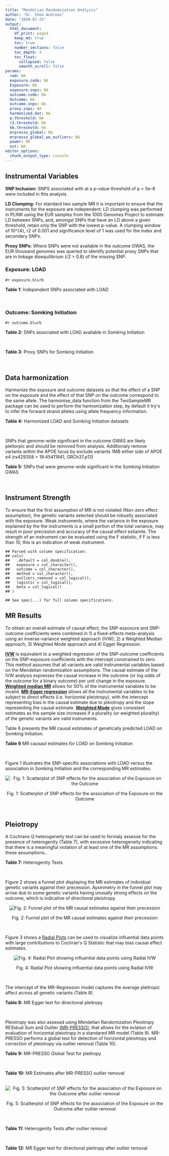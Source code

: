 ```yaml
---
title: "Mendelian Randomization Analysis"
author: "Dr. Shea Andrews"
date: "2020-07-25"
output:
  html_document:
    df_print: paged
    keep_md: true
    toc: true
    number_sections: false
    toc_depth: 4
    toc_float:
      collapsed: false
      smooth_scroll: false
params:
  rwd: NA
  exposure.code: NA
  Exposure: NA
  exposure.snps: NA
  outcome.code: NA
  Outcome: NA
  outcome.snps: NA
  proxy.snps: NA
  harmonized.dat: NA
  p.threshold: NA
  r2.threshold: NA
  kb.threshold: NA
  mrpresso_global: NA
  mrpresso_global_wo_outliers: NA
  power: NA
  out: NA
editor_options:
  chunk_output_type: console
---
```







## Instrumental Variables
**SNP Inclusion:** SNPS associated with at a p-value threshold of p < 5e-8 were included in this analysis.
<br>

**LD Clumping:** For standard two sample MR it is important to ensure that the instruments for the exposure are independent. LD clumping was performed in PLINK using the EUR samples from the 1000 Genomes Project to estimate LD between SNPs, and, amongst SNPs that have an LD above a given threshold, retain only the SNP with the lowest p-value. A clumping window of 10^{4}, r2 of 0.001 and significance level of 1 was used for the index and secondary SNPs.
<br>

**Proxy SNPs:** Where SNPs were not available in the outcome GWAS, the EUR thousand genomes was queried to identify potential proxy SNPs that are in linkage disequilibrium (r2 > 0.8) of the missing SNP.
<br>

### Exposure: LOAD
`#r exposure.blurb`
<br>

**Table 1:** Independent SNPs associated with LOAD
<div data-pagedtable="false">
  <script data-pagedtable-source type="application/json">
{"columns":[{"label":["SNP"],"name":[1],"type":["chr"],"align":["left"]},{"label":["CHROM"],"name":[2],"type":["dbl"],"align":["right"]},{"label":["POS"],"name":[3],"type":["dbl"],"align":["right"]},{"label":["REF"],"name":[4],"type":["chr"],"align":["left"]},{"label":["ALT"],"name":[5],"type":["chr"],"align":["left"]},{"label":["AF"],"name":[6],"type":["dbl"],"align":["right"]},{"label":["BETA"],"name":[7],"type":["dbl"],"align":["right"]},{"label":["SE"],"name":[8],"type":["dbl"],"align":["right"]},{"label":["Z"],"name":[9],"type":["dbl"],"align":["right"]},{"label":["P"],"name":[10],"type":["dbl"],"align":["right"]},{"label":["N"],"name":[11],"type":["dbl"],"align":["right"]},{"label":["TRAIT"],"name":[12],"type":["chr"],"align":["left"]}],"data":[{"1":"rs679515","2":"1","3":"207750568","4":"T","5":"C","6":"0.8126","7":"-0.1508","8":"0.0183","9":"-8.240440","10":"1.555000e-16","11":"63926","12":"LOAD"},{"1":"rs6733839","2":"2","3":"127892810","4":"C","5":"T","6":"0.4067","7":"0.1693","8":"0.0154","9":"10.993506","10":"4.022000e-28","11":"63926","12":"LOAD"},{"1":"rs34665982","2":"6","3":"32560306","4":"T","5":"C","6":"0.5213","7":"-0.0967","8":"0.0166","9":"-5.825300","10":"5.798000e-09","11":"63926","12":"LOAD"},{"1":"rs114812713","2":"6","3":"41034000","4":"G","5":"C","6":"0.0301","7":"0.2980","8":"0.0431","9":"6.914153","10":"4.467000e-12","11":"63926","12":"LOAD"},{"1":"rs1385742","2":"6","3":"47595155","4":"A","5":"T","6":"0.6344","7":"-0.0876","8":"0.0157","9":"-5.579620","10":"2.232000e-08","11":"63926","12":"LOAD"},{"1":"rs11767557","2":"7","3":"143109139","4":"T","5":"C","6":"0.1968","7":"-0.1028","8":"0.0182","9":"-5.648350","10":"1.561000e-08","11":"63926","12":"LOAD"},{"1":"rs73223431","2":"8","3":"27219987","4":"C","5":"T","6":"0.3669","7":"0.0936","8":"0.0153","9":"6.117647","10":"8.342000e-10","11":"63926","12":"LOAD"},{"1":"rs867230","2":"8","3":"27468503","4":"C","5":"A","6":"0.6029","7":"0.1333","8":"0.0158","9":"8.436709","10":"3.492000e-17","11":"63926","12":"LOAD"},{"1":"rs12416487","2":"10","3":"11721057","4":"A","5":"T","6":"0.6519","7":"0.0850","8":"0.0154","9":"5.519480","10":"3.417000e-08","11":"63926","12":"LOAD"},{"1":"rs3740688","2":"11","3":"47380340","4":"G","5":"T","6":"0.5524","7":"0.0935","8":"0.0144","9":"6.493056","10":"9.702000e-11","11":"63926","12":"LOAD"},{"1":"rs1582763","2":"11","3":"60021948","4":"G","5":"A","6":"0.3729","7":"-0.1232","8":"0.0149","9":"-8.268456","10":"1.186000e-16","11":"63926","12":"LOAD"},{"1":"rs3851179","2":"11","3":"85868640","4":"T","5":"C","6":"0.6410","7":"0.1198","8":"0.0148","9":"8.094590","10":"5.809000e-16","11":"63926","12":"LOAD"},{"1":"rs11218343","2":"11","3":"121435587","4":"T","5":"C","6":"0.0401","7":"-0.2053","8":"0.0369","9":"-5.563690","10":"2.633000e-08","11":"63926","12":"LOAD"},{"1":"rs12590654","2":"14","3":"92938855","4":"G","5":"A","6":"0.3353","7":"-0.0906","8":"0.0157","9":"-5.770701","10":"8.729000e-09","11":"63926","12":"LOAD"},{"1":"rs12151021","2":"19","3":"1050874","4":"A","5":"G","6":"0.6753","7":"-0.1071","8":"0.0169","9":"-6.337280","10":"2.562000e-10","11":"63926","12":"LOAD"},{"1":"rs111358663","2":"19","3":"45196958","4":"T","5":"A","6":"0.0111","7":"-0.5369","8":"0.0795","9":"-6.753459","10":"1.436000e-11","11":"63926","12":"LOAD"},{"1":"rs4803765","2":"19","3":"45358448","4":"C","5":"T","6":"0.0243","7":"0.7165","8":"0.0610","9":"11.745902","10":"7.131000e-32","11":"63926","12":"LOAD"},{"1":"rs12972156","2":"19","3":"45387459","4":"C","5":"G","6":"0.2027","7":"0.9653","8":"0.0189","9":"51.074100","10":"2.225074e-308","11":"63926","12":"LOAD"},{"1":"rs117310449","2":"19","3":"45393516","4":"C","5":"T","6":"0.0130","7":"0.9879","8":"0.0691","9":"14.296671","10":"2.275000e-46","11":"63926","12":"LOAD"},{"1":"rs73033507","2":"19","3":"45431403","4":"C","5":"T","6":"0.0239","7":"-0.3620","8":"0.0657","9":"-5.509893","10":"3.646000e-08","11":"63926","12":"LOAD"},{"1":"rs114533385","2":"19","3":"45436753","4":"C","5":"T","6":"0.0210","7":"0.8281","8":"0.0661","9":"12.527988","10":"5.434000e-36","11":"63926","12":"LOAD"},{"1":"rs139995984","2":"19","3":"45574482","4":"G","5":"C","6":"0.0155","7":"-0.5343","8":"0.0879","9":"-6.078498","10":"1.192000e-09","11":"63926","12":"LOAD"}],"options":{"columns":{"min":{},"max":[10]},"rows":{"min":[10],"max":[10]},"pages":{}}}
  </script>
</div>
<br>

### Outcome: Somking Initiation
`#r outcome.blurb`
<br>

**Table 2:** SNPs associated with LOAD avaliable in Somking Initiation
<div data-pagedtable="false">
  <script data-pagedtable-source type="application/json">
{"columns":[{"label":["SNP"],"name":[1],"type":["chr"],"align":["left"]},{"label":["CHROM"],"name":[2],"type":["dbl"],"align":["right"]},{"label":["POS"],"name":[3],"type":["dbl"],"align":["right"]},{"label":["REF"],"name":[4],"type":["chr"],"align":["left"]},{"label":["ALT"],"name":[5],"type":["chr"],"align":["left"]},{"label":["AF"],"name":[6],"type":["dbl"],"align":["right"]},{"label":["BETA"],"name":[7],"type":["dbl"],"align":["right"]},{"label":["SE"],"name":[8],"type":["dbl"],"align":["right"]},{"label":["Z"],"name":[9],"type":["dbl"],"align":["right"]},{"label":["P"],"name":[10],"type":["dbl"],"align":["right"]},{"label":["N"],"name":[11],"type":["dbl"],"align":["right"]},{"label":["TRAIT"],"name":[12],"type":["chr"],"align":["left"]}],"data":[{"1":"rs679515","2":"1","3":"207750568","4":"T","5":"C","6":"0.77687400","7":"-0.0001433480","8":"0.0009015603","9":"-0.159","10":"8.733e-01","11":"1232091","12":"Smoking_Initiation"},{"1":"rs6733839","2":"2","3":"127892810","4":"C","5":"T","6":"0.39480400","7":"0.0008178402","8":"0.0009007050","9":"0.908","10":"3.641e-01","11":"1232091","12":"Smoking_Initiation"},{"1":"rs114812713","2":"6","3":"41034000","4":"G","5":"C","6":"0.01853210","7":"-0.0016497808","8":"0.0009000441","9":"-1.833","10":"6.677e-02","11":"1232091","12":"Smoking_Initiation"},{"1":"rs1385742","2":"6","3":"47595155","4":"A","5":"T","6":"0.65556000","7":"0.0020325800","8":"0.0008997698","9":"2.259","10":"2.390e-02","11":"1232091","12":"Smoking_Initiation"},{"1":"rs11767557","2":"7","3":"143109139","4":"T","5":"C","6":"0.20315900","7":"0.0006612250","8":"0.0009008510","9":"0.734","10":"4.629e-01","11":"1232091","12":"Smoking_Initiation"},{"1":"rs73223431","2":"8","3":"27219987","4":"C","5":"T","6":"0.29417100","7":"0.0005513891","8":"0.0009009627","9":"0.612","10":"5.404e-01","11":"1232091","12":"Smoking_Initiation"},{"1":"rs867230","2":"8","3":"27468503","4":"C","5":"A","6":"0.60841800","7":"-0.0045416225","8":"0.0008980863","9":"-5.057","10":"4.256e-07","11":"1232091","12":"Smoking_Initiation"},{"1":"rs12416487","2":"10","3":"11721057","4":"A","5":"T","6":"0.66439400","7":"0.0000784527","8":"0.0009017555","9":"0.087","10":"9.308e-01","11":"1232091","12":"Smoking_Initiation"},{"1":"rs3740688","2":"11","3":"47380340","4":"G","5":"T","6":"0.52621000","7":"0.0018139054","8":"0.0009015434","9":"2.012","10":"4.419e-02","11":"1227673","12":"Smoking_Initiation"},{"1":"rs1582763","2":"11","3":"60021948","4":"G","5":"A","6":"0.32763000","7":"-0.0006639254","8":"0.0009008485","9":"-0.737","10":"4.612e-01","11":"1232091","12":"Smoking_Initiation"},{"1":"rs3851179","2":"11","3":"85868640","4":"T","5":"C","6":"0.66715100","7":"-0.0012218000","8":"0.0009003679","9":"-1.357","10":"1.748e-01","11":"1232091","12":"Smoking_Initiation"},{"1":"rs11218343","2":"11","3":"121435587","4":"T","5":"C","6":"0.03449530","7":"0.0004325260","8":"0.0009010966","9":"0.480","10":"6.311e-01","11":"1232091","12":"Smoking_Initiation"},{"1":"rs12590654","2":"14","3":"92938855","4":"G","5":"A","6":"0.34703500","7":"-0.0011659994","8":"0.0009010815","9":"-1.294","10":"1.957e-01","11":"1230262","12":"Smoking_Initiation"},{"1":"rs12151021","2":"19","3":"1050874","4":"A","5":"G","6":"0.67926600","7":"-0.0018052600","8":"0.0008999314","9":"-2.006","10":"4.485e-02","11":"1232091","12":"Smoking_Initiation"},{"1":"rs111358663","2":"19","3":"45196958","4":"T","5":"A","6":"0.01463510","7":"-0.0007179349","8":"0.0009007966","9":"-0.797","10":"4.255e-01","11":"1232091","12":"Smoking_Initiation"},{"1":"rs4803765","2":"19","3":"45358448","4":"C","5":"T","6":"0.01856760","7":"-0.0012331651","8":"0.0012912723","9":"-0.955","10":"3.394e-01","11":"599289","12":"Smoking_Initiation"},{"1":"rs12972156","2":"19","3":"45387459","4":"C","5":"G","6":"0.15468800","7":"-0.0029213700","8":"0.0008991588","9":"-3.249","10":"1.157e-03","11":"1232091","12":"Smoking_Initiation"},{"1":"rs117310449","2":"19","3":"45393516","4":"C","5":"T","6":"0.01178820","7":"-0.0003109332","8":"0.0009012557","9":"-0.345","10":"7.297e-01","11":"1232091","12":"Smoking_Initiation"},{"1":"rs73033507","2":"19","3":"45431403","4":"C","5":"T","6":"0.03120440","7":"-0.0016668588","8":"0.0009000317","9":"-1.852","10":"6.402e-02","11":"1232091","12":"Smoking_Initiation"},{"1":"rs114533385","2":"19","3":"45436753","4":"C","5":"T","6":"0.00751466","7":"-0.0003307506","8":"0.0009012278","9":"-0.367","10":"7.134e-01","11":"1232091","12":"Smoking_Initiation"},{"1":"rs139995984","2":"19","3":"45574482","4":"G","5":"C","6":"0.01251360","7":"-0.0019903449","8":"0.0012557381","9":"-1.585","10":"1.130e-01","11":"632802","12":"Smoking_Initiation"},{"1":"rs34665982","2":"NA","3":"NA","4":"NA","5":"NA","6":"NA","7":"NA","8":"NA","9":"NA","10":"NA","11":"NA","12":"NA"}],"options":{"columns":{"min":{},"max":[10]},"rows":{"min":[10],"max":[10]},"pages":{}}}
  </script>
</div>
<br>

**Table 3:** Proxy SNPs for Somking Initiation
<div data-pagedtable="false">
  <script data-pagedtable-source type="application/json">
{"columns":[{"label":["proxy.outcome"],"name":[1],"type":["lgl"],"align":["right"]},{"label":["target_snp"],"name":[2],"type":["chr"],"align":["left"]},{"label":["proxy_snp"],"name":[3],"type":["lgl"],"align":["right"]},{"label":["ld.r2"],"name":[4],"type":["lgl"],"align":["right"]},{"label":["Dprime"],"name":[5],"type":["lgl"],"align":["right"]},{"label":["ref.proxy"],"name":[6],"type":["lgl"],"align":["right"]},{"label":["alt.proxy"],"name":[7],"type":["lgl"],"align":["right"]},{"label":["CHROM"],"name":[8],"type":["lgl"],"align":["right"]},{"label":["POS"],"name":[9],"type":["lgl"],"align":["right"]},{"label":["ALT.proxy"],"name":[10],"type":["lgl"],"align":["right"]},{"label":["REF.proxy"],"name":[11],"type":["lgl"],"align":["right"]},{"label":["AF"],"name":[12],"type":["lgl"],"align":["right"]},{"label":["BETA"],"name":[13],"type":["lgl"],"align":["right"]},{"label":["SE"],"name":[14],"type":["lgl"],"align":["right"]},{"label":["P"],"name":[15],"type":["lgl"],"align":["right"]},{"label":["N"],"name":[16],"type":["lgl"],"align":["right"]},{"label":["ref"],"name":[17],"type":["lgl"],"align":["right"]},{"label":["alt"],"name":[18],"type":["lgl"],"align":["right"]},{"label":["ALT"],"name":[19],"type":["lgl"],"align":["right"]},{"label":["REF"],"name":[20],"type":["lgl"],"align":["right"]},{"label":["PHASE"],"name":[21],"type":["lgl"],"align":["right"]}],"data":[{"1":"NA","2":"rs34665982","3":"NA","4":"NA","5":"NA","6":"NA","7":"NA","8":"NA","9":"NA","10":"NA","11":"NA","12":"NA","13":"NA","14":"NA","15":"NA","16":"NA","17":"NA","18":"NA","19":"NA","20":"NA","21":"NA"}],"options":{"columns":{"min":{},"max":[10]},"rows":{"min":[10],"max":[10]},"pages":{}}}
  </script>
</div>
<br>

## Data harmonization
Harmonize the exposure and outcome datasets so that the effect of a SNP on the exposure and the effect of that SNP on the outcome correspond to the same allele. The harmonise_data function from the TwoSampleMR package can be used to perform the harmonization step, by default it try's to infer the forward strand alleles using allele frequency information.
<br>

**Table 4:** Harmonized LOAD and Somking Initiation datasets
<div data-pagedtable="false">
  <script data-pagedtable-source type="application/json">
{"columns":[{"label":["SNP"],"name":[1],"type":["chr"],"align":["left"]},{"label":["effect_allele.exposure"],"name":[2],"type":["chr"],"align":["left"]},{"label":["other_allele.exposure"],"name":[3],"type":["chr"],"align":["left"]},{"label":["effect_allele.outcome"],"name":[4],"type":["chr"],"align":["left"]},{"label":["other_allele.outcome"],"name":[5],"type":["chr"],"align":["left"]},{"label":["beta.exposure"],"name":[6],"type":["dbl"],"align":["right"]},{"label":["beta.outcome"],"name":[7],"type":["dbl"],"align":["right"]},{"label":["eaf.exposure"],"name":[8],"type":["dbl"],"align":["right"]},{"label":["eaf.outcome"],"name":[9],"type":["dbl"],"align":["right"]},{"label":["remove"],"name":[10],"type":["lgl"],"align":["right"]},{"label":["palindromic"],"name":[11],"type":["lgl"],"align":["right"]},{"label":["ambiguous"],"name":[12],"type":["lgl"],"align":["right"]},{"label":["id.outcome"],"name":[13],"type":["chr"],"align":["left"]},{"label":["chr.outcome"],"name":[14],"type":["dbl"],"align":["right"]},{"label":["pos.outcome"],"name":[15],"type":["dbl"],"align":["right"]},{"label":["se.outcome"],"name":[16],"type":["dbl"],"align":["right"]},{"label":["z.outcome"],"name":[17],"type":["dbl"],"align":["right"]},{"label":["pval.outcome"],"name":[18],"type":["dbl"],"align":["right"]},{"label":["samplesize.outcome"],"name":[19],"type":["dbl"],"align":["right"]},{"label":["outcome"],"name":[20],"type":["chr"],"align":["left"]},{"label":["mr_keep.outcome"],"name":[21],"type":["lgl"],"align":["right"]},{"label":["pval_origin.outcome"],"name":[22],"type":["chr"],"align":["left"]},{"label":["chr.exposure"],"name":[23],"type":["dbl"],"align":["right"]},{"label":["pos.exposure"],"name":[24],"type":["dbl"],"align":["right"]},{"label":["se.exposure"],"name":[25],"type":["dbl"],"align":["right"]},{"label":["z.exposure"],"name":[26],"type":["dbl"],"align":["right"]},{"label":["pval.exposure"],"name":[27],"type":["dbl"],"align":["right"]},{"label":["samplesize.exposure"],"name":[28],"type":["dbl"],"align":["right"]},{"label":["exposure"],"name":[29],"type":["chr"],"align":["left"]},{"label":["mr_keep.exposure"],"name":[30],"type":["lgl"],"align":["right"]},{"label":["pval_origin.exposure"],"name":[31],"type":["chr"],"align":["left"]},{"label":["id.exposure"],"name":[32],"type":["chr"],"align":["left"]},{"label":["action"],"name":[33],"type":["dbl"],"align":["right"]},{"label":["mr_keep"],"name":[34],"type":["lgl"],"align":["right"]},{"label":["pt"],"name":[35],"type":["dbl"],"align":["right"]},{"label":["pleitropy_keep"],"name":[36],"type":["lgl"],"align":["right"]},{"label":["mrpresso_RSSobs"],"name":[37],"type":["dbl"],"align":["right"]},{"label":["mrpresso_pval"],"name":[38],"type":["chr"],"align":["left"]},{"label":["mrpresso_keep"],"name":[39],"type":["lgl"],"align":["right"]}],"data":[{"1":"rs111358663","2":"A","3":"T","4":"A","5":"T","6":"-0.5369","7":"-0.0007179349","8":"0.0111","9":"0.01463510","10":"FALSE","11":"TRUE","12":"FALSE","13":"agJcXE","14":"19","15":"45196958","16":"0.0009007966","17":"-0.797","18":"4.255e-01","19":"1232091","20":"Liu2019smkint23andMe","21":"TRUE","22":"reported","23":"19","24":"45196958","25":"0.0795","26":"-6.753459","27":"1.436e-11","28":"63926","29":"Kunkle2019load","30":"TRUE","31":"reported","32":"PY3gQM","33":"2","34":"TRUE","35":"5e-08","36":"FALSE","37":"NA","38":"NA","39":"NA"},{"1":"rs11218343","2":"C","3":"T","4":"C","5":"T","6":"-0.2053","7":"0.0004325260","8":"0.0401","9":"0.03449530","10":"FALSE","11":"FALSE","12":"FALSE","13":"agJcXE","14":"11","15":"121435587","16":"0.0009010966","17":"0.480","18":"6.311e-01","19":"1232091","20":"Liu2019smkint23andMe","21":"TRUE","22":"reported","23":"11","24":"121435587","25":"0.0369","26":"-5.563690","27":"2.633e-08","28":"63926","29":"Kunkle2019load","30":"TRUE","31":"reported","32":"PY3gQM","33":"2","34":"TRUE","35":"5e-08","36":"TRUE","37":"2.641501e-08","38":"1","39":"TRUE"},{"1":"rs114533385","2":"T","3":"C","4":"T","5":"C","6":"0.8281","7":"-0.0003307506","8":"0.0210","9":"0.00751466","10":"FALSE","11":"FALSE","12":"FALSE","13":"agJcXE","14":"19","15":"45436753","16":"0.0009012278","17":"-0.367","18":"7.134e-01","19":"1232091","20":"Liu2019smkint23andMe","21":"TRUE","22":"reported","23":"19","24":"45436753","25":"0.0661","26":"12.527988","27":"5.434e-36","28":"63926","29":"Kunkle2019load","30":"TRUE","31":"reported","32":"PY3gQM","33":"2","34":"TRUE","35":"5e-08","36":"FALSE","37":"NA","38":"NA","39":"NA"},{"1":"rs114812713","2":"C","3":"G","4":"C","5":"G","6":"0.2980","7":"-0.0016497808","8":"0.0301","9":"0.01853210","10":"FALSE","11":"TRUE","12":"FALSE","13":"agJcXE","14":"6","15":"41034000","16":"0.0009000441","17":"-1.833","18":"6.677e-02","19":"1232091","20":"Liu2019smkint23andMe","21":"TRUE","22":"reported","23":"6","24":"41034000","25":"0.0431","26":"6.914153","27":"4.467e-12","28":"63926","29":"Kunkle2019load","30":"TRUE","31":"reported","32":"PY3gQM","33":"2","34":"TRUE","35":"5e-08","36":"TRUE","37":"1.388504e-06","38":"1","39":"TRUE"},{"1":"rs117310449","2":"T","3":"C","4":"T","5":"C","6":"0.9879","7":"-0.0003109332","8":"0.0130","9":"0.01178820","10":"FALSE","11":"FALSE","12":"FALSE","13":"agJcXE","14":"19","15":"45393516","16":"0.0009012557","17":"-0.345","18":"7.297e-01","19":"1232091","20":"Liu2019smkint23andMe","21":"TRUE","22":"reported","23":"19","24":"45393516","25":"0.0691","26":"14.296671","27":"2.275e-46","28":"63926","29":"Kunkle2019load","30":"TRUE","31":"reported","32":"PY3gQM","33":"2","34":"TRUE","35":"5e-08","36":"FALSE","37":"NA","38":"NA","39":"NA"},{"1":"rs11767557","2":"C","3":"T","4":"C","5":"T","6":"-0.1028","7":"0.0006612250","8":"0.1968","9":"0.20315900","10":"FALSE","11":"FALSE","12":"FALSE","13":"agJcXE","14":"7","15":"143109139","16":"0.0009008510","17":"0.734","18":"4.629e-01","19":"1232091","20":"Liu2019smkint23andMe","21":"TRUE","22":"reported","23":"7","24":"143109139","25":"0.0182","26":"-5.648350","27":"1.561e-08","28":"63926","29":"Kunkle2019load","30":"TRUE","31":"reported","32":"PY3gQM","33":"2","34":"TRUE","35":"5e-08","36":"TRUE","37":"1.513489e-07","38":"1","39":"TRUE"},{"1":"rs12151021","2":"G","3":"A","4":"G","5":"A","6":"-0.1071","7":"-0.0018052600","8":"0.6753","9":"0.67926600","10":"FALSE","11":"FALSE","12":"FALSE","13":"agJcXE","14":"19","15":"1050874","16":"0.0008999314","17":"-2.006","18":"4.485e-02","19":"1232091","20":"Liu2019smkint23andMe","21":"TRUE","22":"reported","23":"19","24":"1050874","25":"0.0169","26":"-6.337280","27":"2.562e-10","28":"63926","29":"Kunkle2019load","30":"TRUE","31":"reported","32":"PY3gQM","33":"2","34":"TRUE","35":"5e-08","36":"TRUE","37":"4.793907e-06","38":"0.2086","39":"TRUE"},{"1":"rs12416487","2":"T","3":"A","4":"T","5":"A","6":"0.0850","7":"0.0000784527","8":"0.6519","9":"0.66439400","10":"FALSE","11":"TRUE","12":"FALSE","13":"agJcXE","14":"10","15":"11721057","16":"0.0009017555","17":"0.087","18":"9.308e-01","19":"1232091","20":"Liu2019smkint23andMe","21":"TRUE","22":"reported","23":"10","24":"11721057","25":"0.0154","26":"5.519480","27":"3.417e-08","28":"63926","29":"Kunkle2019load","30":"TRUE","31":"reported","32":"PY3gQM","33":"2","34":"TRUE","35":"5e-08","36":"TRUE","37":"1.043906e-07","38":"1","39":"TRUE"},{"1":"rs12590654","2":"A","3":"G","4":"A","5":"G","6":"-0.0906","7":"-0.0011659994","8":"0.3353","9":"0.34703500","10":"FALSE","11":"FALSE","12":"FALSE","13":"agJcXE","14":"14","15":"92938855","16":"0.0009010815","17":"-1.294","18":"1.957e-01","19":"1230262","20":"Liu2019smkint23andMe","21":"TRUE","22":"reported","23":"14","24":"92938855","25":"0.0157","26":"-5.770701","27":"8.729e-09","28":"63926","29":"Kunkle2019load","30":"TRUE","31":"reported","32":"PY3gQM","33":"2","34":"TRUE","35":"5e-08","36":"TRUE","37":"2.129245e-06","38":"1","39":"TRUE"},{"1":"rs12972156","2":"G","3":"C","4":"G","5":"C","6":"0.9653","7":"-0.0029213700","8":"0.2027","9":"0.15468800","10":"FALSE","11":"TRUE","12":"FALSE","13":"agJcXE","14":"19","15":"45387459","16":"0.0008991588","17":"-3.249","18":"1.157e-03","19":"1232091","20":"Liu2019smkint23andMe","21":"TRUE","22":"reported","23":"19","24":"45387459","25":"0.0189","26":"51.074100","27":"1.000e-200","28":"63926","29":"Kunkle2019load","30":"TRUE","31":"reported","32":"PY3gQM","33":"2","34":"TRUE","35":"5e-08","36":"FALSE","37":"NA","38":"NA","39":"NA"},{"1":"rs1385742","2":"T","3":"A","4":"T","5":"A","6":"-0.0876","7":"0.0020325800","8":"0.6344","9":"0.65556000","10":"FALSE","11":"TRUE","12":"FALSE","13":"agJcXE","14":"6","15":"47595155","16":"0.0008997698","17":"2.259","18":"2.390e-02","19":"1232091","20":"Liu2019smkint23andMe","21":"TRUE","22":"reported","23":"6","24":"47595155","25":"0.0157","26":"-5.579620","27":"2.232e-08","28":"63926","29":"Kunkle2019load","30":"TRUE","31":"reported","32":"PY3gQM","33":"2","34":"TRUE","35":"5e-08","36":"TRUE","37":"3.374431e-06","38":"0.5992","39":"TRUE"},{"1":"rs139995984","2":"C","3":"G","4":"C","5":"G","6":"-0.5343","7":"-0.0019903449","8":"0.0155","9":"0.01251360","10":"FALSE","11":"TRUE","12":"FALSE","13":"agJcXE","14":"19","15":"45574482","16":"0.0012557381","17":"-1.585","18":"1.130e-01","19":"632802","20":"Liu2019smkint23andMe","21":"TRUE","22":"reported","23":"19","24":"45574482","25":"0.0879","26":"-6.078498","27":"1.192e-09","28":"63926","29":"Kunkle2019load","30":"TRUE","31":"reported","32":"PY3gQM","33":"2","34":"TRUE","35":"5e-08","36":"FALSE","37":"NA","38":"NA","39":"NA"},{"1":"rs1582763","2":"A","3":"G","4":"A","5":"G","6":"-0.1232","7":"-0.0006639254","8":"0.3729","9":"0.32763000","10":"FALSE","11":"FALSE","12":"FALSE","13":"agJcXE","14":"11","15":"60021948","16":"0.0009008485","17":"-0.737","18":"4.612e-01","19":"1232091","20":"Liu2019smkint23andMe","21":"TRUE","22":"reported","23":"11","24":"60021948","25":"0.0149","26":"-8.268456","27":"1.186e-16","28":"63926","29":"Kunkle2019load","30":"TRUE","31":"reported","32":"PY3gQM","33":"2","34":"TRUE","35":"5e-08","36":"TRUE","37":"1.128004e-06","38":"1","39":"TRUE"},{"1":"rs3740688","2":"T","3":"G","4":"T","5":"G","6":"0.0935","7":"0.0018139054","8":"0.5524","9":"0.52621000","10":"FALSE","11":"FALSE","12":"FALSE","13":"agJcXE","14":"11","15":"47380340","16":"0.0009015434","17":"2.012","18":"4.419e-02","19":"1227673","20":"Liu2019smkint23andMe","21":"TRUE","22":"reported","23":"11","24":"47380340","25":"0.0144","26":"6.493056","27":"9.702e-11","28":"63926","29":"Kunkle2019load","30":"TRUE","31":"reported","32":"PY3gQM","33":"2","34":"TRUE","35":"5e-08","36":"TRUE","37":"4.571243e-06","38":"0.2394","39":"TRUE"},{"1":"rs3851179","2":"C","3":"T","4":"C","5":"T","6":"0.1198","7":"-0.0012218000","8":"0.6410","9":"0.66715100","10":"FALSE","11":"FALSE","12":"FALSE","13":"agJcXE","14":"11","15":"85868640","16":"0.0009003679","17":"-1.357","18":"1.748e-01","19":"1232091","20":"Liu2019smkint23andMe","21":"TRUE","22":"reported","23":"11","24":"85868640","25":"0.0148","26":"8.094590","27":"5.809e-16","28":"63926","29":"Kunkle2019load","30":"TRUE","31":"reported","32":"PY3gQM","33":"2","34":"TRUE","35":"5e-08","36":"TRUE","37":"8.725368e-07","38":"1","39":"TRUE"},{"1":"rs4803765","2":"T","3":"C","4":"T","5":"C","6":"0.7165","7":"-0.0012331651","8":"0.0243","9":"0.01856760","10":"FALSE","11":"FALSE","12":"FALSE","13":"agJcXE","14":"19","15":"45358448","16":"0.0012912723","17":"-0.955","18":"3.394e-01","19":"599289","20":"Liu2019smkint23andMe","21":"TRUE","22":"reported","23":"19","24":"45358448","25":"0.0610","26":"11.745902","27":"7.131e-32","28":"63926","29":"Kunkle2019load","30":"TRUE","31":"reported","32":"PY3gQM","33":"2","34":"TRUE","35":"5e-08","36":"FALSE","37":"NA","38":"NA","39":"NA"},{"1":"rs6733839","2":"T","3":"C","4":"T","5":"C","6":"0.1693","7":"0.0008178402","8":"0.4067","9":"0.39480400","10":"FALSE","11":"FALSE","12":"FALSE","13":"agJcXE","14":"2","15":"127892810","16":"0.0009007050","17":"0.908","18":"3.641e-01","19":"1232091","20":"Liu2019smkint23andMe","21":"TRUE","22":"reported","23":"2","24":"127892810","25":"0.0154","26":"10.993506","27":"4.022e-28","28":"63926","29":"Kunkle2019load","30":"TRUE","31":"reported","32":"PY3gQM","33":"2","34":"TRUE","35":"5e-08","36":"TRUE","37":"2.043000e-06","38":"1","39":"TRUE"},{"1":"rs679515","2":"C","3":"T","4":"C","5":"T","6":"-0.1508","7":"-0.0001433480","8":"0.8126","9":"0.77687400","10":"FALSE","11":"FALSE","12":"FALSE","13":"agJcXE","14":"1","15":"207750568","16":"0.0009015603","17":"-0.159","18":"8.733e-01","19":"1232091","20":"Liu2019smkint23andMe","21":"TRUE","22":"reported","23":"1","24":"207750568","25":"0.0183","26":"-8.240440","27":"1.555e-16","28":"63926","29":"Kunkle2019load","30":"TRUE","31":"reported","32":"PY3gQM","33":"2","34":"TRUE","35":"5e-08","36":"TRUE","37":"3.728777e-07","38":"1","39":"TRUE"},{"1":"rs73033507","2":"T","3":"C","4":"T","5":"C","6":"-0.3620","7":"-0.0016668588","8":"0.0239","9":"0.03120440","10":"FALSE","11":"FALSE","12":"FALSE","13":"agJcXE","14":"19","15":"45431403","16":"0.0009000317","17":"-1.852","18":"6.402e-02","19":"1232091","20":"Liu2019smkint23andMe","21":"TRUE","22":"reported","23":"19","24":"45431403","25":"0.0657","26":"-5.509893","27":"3.646e-08","28":"63926","29":"Kunkle2019load","30":"TRUE","31":"reported","32":"PY3gQM","33":"2","34":"TRUE","35":"5e-08","36":"FALSE","37":"NA","38":"NA","39":"NA"},{"1":"rs73223431","2":"T","3":"C","4":"T","5":"C","6":"0.0936","7":"0.0005513891","8":"0.3669","9":"0.29417100","10":"FALSE","11":"FALSE","12":"FALSE","13":"agJcXE","14":"8","15":"27219987","16":"0.0009009627","17":"0.612","18":"5.404e-01","19":"1232091","20":"Liu2019smkint23andMe","21":"TRUE","22":"reported","23":"8","24":"27219987","25":"0.0153","26":"6.117647","27":"8.342e-10","28":"63926","29":"Kunkle2019load","30":"TRUE","31":"reported","32":"PY3gQM","33":"2","34":"TRUE","35":"5e-08","36":"TRUE","37":"7.006974e-07","38":"1","39":"TRUE"},{"1":"rs867230","2":"A","3":"C","4":"A","5":"C","6":"0.1333","7":"-0.0045416225","8":"0.6029","9":"0.60841800","10":"FALSE","11":"FALSE","12":"FALSE","13":"agJcXE","14":"8","15":"27468503","16":"0.0008980863","17":"-5.057","18":"4.256e-07","19":"1232091","20":"Liu2019smkint23andMe","21":"TRUE","22":"reported","23":"8","24":"27468503","25":"0.0158","26":"8.436709","27":"3.492e-17","28":"63926","29":"Kunkle2019load","30":"TRUE","31":"reported","32":"PY3gQM","33":"2","34":"TRUE","35":"5e-08","36":"TRUE","37":"1.973060e-05","38":"<0.0014","39":"FALSE"}],"options":{"columns":{"min":{},"max":[10]},"rows":{"min":[10],"max":[10]},"pages":{}}}
  </script>
</div>
<br>

SNPs that genome-wide significant in the outcome GWAS are likely pleitorpic and should be removed from analysis. Additionaly remove variants within the APOE locus by exclude variants 1MB either side of APOE e4 (rs429358 = 19:45411941, GRCh37.p13)
<br>


**Table 5:** SNPs that were genome-wide significant in the Somking Initiation GWAS
<div data-pagedtable="false">
  <script data-pagedtable-source type="application/json">
{"columns":[{"label":["SNP"],"name":[1],"type":["chr"],"align":["left"]},{"label":["chr.outcome"],"name":[2],"type":["dbl"],"align":["right"]},{"label":["pos.outcome"],"name":[3],"type":["dbl"],"align":["right"]},{"label":["pval.exposure"],"name":[4],"type":["dbl"],"align":["right"]},{"label":["pval.outcome"],"name":[5],"type":["dbl"],"align":["right"]}],"data":[{"1":"rs111358663","2":"19","3":"45196958","4":"1.436e-11","5":"0.425500"},{"1":"rs114533385","2":"19","3":"45436753","4":"5.434e-36","5":"0.713400"},{"1":"rs117310449","2":"19","3":"45393516","4":"2.275e-46","5":"0.729700"},{"1":"rs12972156","2":"19","3":"45387459","4":"1.000e-200","5":"0.001157"},{"1":"rs139995984","2":"19","3":"45574482","4":"1.192e-09","5":"0.113000"},{"1":"rs4803765","2":"19","3":"45358448","4":"7.131e-32","5":"0.339400"},{"1":"rs73033507","2":"19","3":"45431403","4":"3.646e-08","5":"0.064020"}],"options":{"columns":{"min":{},"max":[10]},"rows":{"min":[10],"max":[10]},"pages":{}}}
  </script>
</div>
<br>


## Instrument Strength
To ensure that the first assumption of MR is not violated (Non-zero effect assumption), the genetic variants selected should be robustly associated with the exposure. Weak instruments, where the variance in the exposure explained by the the instruments is a small portion of the total variance, may result in poor precission and accuracy of the causal effect estiamte. The strength of an instrument can be evaluated using the F statistic, if F is less than 10, this is an indication of weak instrument.


```
## Parsed with column specification:
## cols(
##   .default = col_double(),
##   exposure = col_character(),
##   outcome = col_character(),
##   method = col_character(),
##   outliers_removed = col_logical(),
##   logistic = col_logical(),
##   beta = col_logical()
## )
```

```
## See spec(...) for full column specifications.
```

<div data-pagedtable="false">
  <script data-pagedtable-source type="application/json">
{"columns":[{"label":["outliers_removed"],"name":[1],"type":["lgl"],"align":["right"]},{"label":["pve.exposure"],"name":[2],"type":["dbl"],"align":["right"]},{"label":["F"],"name":[3],"type":["dbl"],"align":["right"]},{"label":["Alpha"],"name":[4],"type":["dbl"],"align":["right"]},{"label":["NCP"],"name":[5],"type":["dbl"],"align":["right"]},{"label":["Power"],"name":[6],"type":["dbl"],"align":["right"]}],"data":[{"1":"FALSE","2":"0.01320614","3":"51.76017","4":"0.05","5":"0.17658839","6":"0.07046380"},{"1":"TRUE","2":"0.01192415","3":"50.26620","4":"0.05","5":"0.01348287","6":"0.05154592"}],"options":{"columns":{"min":{},"max":[10]},"rows":{"min":[10],"max":[10]},"pages":{}}}
  </script>
</div>

##  MR Results
To obtain an overall estimate of causal effect, the SNP-exposure and SNP-outcome coefficients were combined in 1) a fixed-effects meta-analysis using an inverse-variance weighted approach (IVW); 2) a Weighted Median approach; 3) Weighted Mode approach and 4) Egger Regression.


[**IVW**](https://doi.org/10.1002/gepi.21758) is equivalent to a weighted regression of the SNP-outcome coefficients on the SNP-exposure coefficients with the intercept constrained to zero. This method assumes that all variants are valid instrumental variables based on the Mendelian randomization assumptions. The causal estimate of the IVW analysis expresses the causal increase in the outcome (or log odds of the outcome for a binary outcome) per unit change in the exposure. [**Weighted median MR**](https://doi.org/10.1002/gepi.21965) allows for 50% of the instrumental variables to be invalid. [**MR-Egger regression**](https://doi.org/10.1093/ije/dyw220) allows all the instrumental variables to be subject to direct effects (i.e. horizontal pleiotropy), with the intercept representing bias in the causal estimate due to pleiotropy and the slope representing the causal estimate. [**Weighted Mode**](https://doi.org/10.1093/ije/dyx102) gives consistent estimates as the sample size increases if a plurality (or weighted plurality) of the genetic variants are valid instruments.
<br>



Table 6 presents the MR causal estimates of genetically predicted LOAD on Somking Initiation.
<br>

**Table 6** MR causaul estimates for LOAD on Somking Initiation
<div data-pagedtable="false">
  <script data-pagedtable-source type="application/json">
{"columns":[{"label":["id.exposure"],"name":[1],"type":["chr"],"align":["left"]},{"label":["id.outcome"],"name":[2],"type":["chr"],"align":["left"]},{"label":["outcome"],"name":[3],"type":["fctr"],"align":["left"]},{"label":["exposure"],"name":[4],"type":["fctr"],"align":["left"]},{"label":["method"],"name":[5],"type":["fctr"],"align":["left"]},{"label":["nsnp"],"name":[6],"type":["int"],"align":["right"]},{"label":["b"],"name":[7],"type":["dbl"],"align":["right"]},{"label":["se"],"name":[8],"type":["dbl"],"align":["right"]},{"label":["pval"],"name":[9],"type":["dbl"],"align":["right"]}],"data":[{"1":"PY3gQM","2":"agJcXE","3":"Liu2019smkint23andMe","4":"Kunkle2019load","5":"Inverse variance weighted (fixed effects)","6":"14","7":"-0.002784461","8":"0.001665545","9":"0.09456332"},{"1":"PY3gQM","2":"agJcXE","3":"Liu2019smkint23andMe","4":"Kunkle2019load","5":"Weighted median","6":"14","7":"-0.002625979","8":"0.002538099","9":"0.30084437"},{"1":"PY3gQM","2":"agJcXE","3":"Liu2019smkint23andMe","4":"Kunkle2019load","5":"Weighted mode","6":"14","7":"-0.002867320","8":"0.002494468","9":"0.27107035"},{"1":"PY3gQM","2":"agJcXE","3":"Liu2019smkint23andMe","4":"Kunkle2019load","5":"MR Egger","6":"14","7":"-0.007616575","8":"0.008092978","9":"0.36519683"}],"options":{"columns":{"min":{},"max":[10]},"rows":{"min":[10],"max":[10]},"pages":{}}}
  </script>
</div>
<br>

Figure 1 illustrates the SNP-specific associations with LOAD versus the association in Somking Initiation and the corresponding MR estimates.
<br>

<div class="figure" style="text-align: center">
<img src="/sc/arion/projects/LOAD/shea/Projects/MR_ADPhenome/results/MR_ADbidir/Kunkle2019load/Liu2019smkint23andMe/Kunkle2019load_5e-8_Liu2019smkint23andMe_MR_Analaysis_files/figure-html/scatter_plot-1.png" alt="Fig. 1: Scatterplot of SNP effects for the association of the Exposure on the Outcome"  />
<p class="caption">Fig. 1: Scatterplot of SNP effects for the association of the Exposure on the Outcome</p>
</div>
<br>


## Pleiotropy
A Cochrans Q heterogeneity test can be used to formaly assesse for the presence of heterogenity (Table 7), with excessive heterogeneity indicating that there is a meaningful violation of at least one of the MR assumptions.
these assumptions..
<br>

**Table 7:** Heterogenity Tests
<div data-pagedtable="false">
  <script data-pagedtable-source type="application/json">
{"columns":[{"label":["id.exposure"],"name":[1],"type":["chr"],"align":["left"]},{"label":["id.outcome"],"name":[2],"type":["chr"],"align":["left"]},{"label":["outcome"],"name":[3],"type":["fctr"],"align":["left"]},{"label":["exposure"],"name":[4],"type":["fctr"],"align":["left"]},{"label":["method"],"name":[5],"type":["fctr"],"align":["left"]},{"label":["Q"],"name":[6],"type":["dbl"],"align":["right"]},{"label":["Q_df"],"name":[7],"type":["dbl"],"align":["right"]},{"label":["Q_pval"],"name":[8],"type":["dbl"],"align":["right"]}],"data":[{"1":"PY3gQM","2":"agJcXE","3":"Liu2019smkint23andMe","4":"Kunkle2019load","5":"MR Egger","6":"43.83300","7":"12","8":"1.630485e-05"},{"1":"PY3gQM","2":"agJcXE","3":"Liu2019smkint23andMe","4":"Kunkle2019load","5":"Inverse variance weighted","6":"45.37354","7":"13","8":"1.812749e-05"}],"options":{"columns":{"min":{},"max":[10]},"rows":{"min":[10],"max":[10]},"pages":{}}}
  </script>
</div>
<br>

Figure 2 shows a funnel plot displaying the MR estimates of individual genetic variants against their precession. Aysmmetry in the funnel plot may arrise due to some genetic variants having unusally strong effects on the outcome, which is indicative of directional pleiotropy.
<br>

<div class="figure" style="text-align: center">
<img src="/sc/arion/projects/LOAD/shea/Projects/MR_ADPhenome/results/MR_ADbidir/Kunkle2019load/Liu2019smkint23andMe/Kunkle2019load_5e-8_Liu2019smkint23andMe_MR_Analaysis_files/figure-html/funnel_plot-1.png" alt="Fig. 2: Funnel plot of the MR causal estimates against their precession"  />
<p class="caption">Fig. 2: Funnel plot of the MR causal estimates against their precession</p>
</div>
<br>

Figure 3 shows a [Radial Plots](https://github.com/WSpiller/RadialMR) can be used to visualize influential data points with large contributions to Cochran's Q Statistic that may bias causal effect estimates.



<div class="figure" style="text-align: center">
<img src="/sc/arion/projects/LOAD/shea/Projects/MR_ADPhenome/results/MR_ADbidir/Kunkle2019load/Liu2019smkint23andMe/Kunkle2019load_5e-8_Liu2019smkint23andMe_MR_Analaysis_files/figure-html/Radial_Plot-1.png" alt="Fig. 4: Radial Plot showing influential data points using Radial IVW"  />
<p class="caption">Fig. 4: Radial Plot showing influential data points using Radial IVW</p>
</div>
<br>

The intercept of the MR-Regression model captures the average pleitropic affect across all genetic variants (Table 8).
<br>

**Table 8:** MR Egger test for directional pleitropy
<div data-pagedtable="false">
  <script data-pagedtable-source type="application/json">
{"columns":[{"label":["id.exposure"],"name":[1],"type":["chr"],"align":["left"]},{"label":["id.outcome"],"name":[2],"type":["chr"],"align":["left"]},{"label":["outcome"],"name":[3],"type":["fctr"],"align":["left"]},{"label":["exposure"],"name":[4],"type":["fctr"],"align":["left"]},{"label":["egger_intercept"],"name":[5],"type":["dbl"],"align":["right"]},{"label":["se"],"name":[6],"type":["dbl"],"align":["right"]},{"label":["pval"],"name":[7],"type":["dbl"],"align":["right"]}],"data":[{"1":"PY3gQM","2":"agJcXE","3":"Liu2019smkint23andMe","4":"Kunkle2019load","5":"0.0007595424","6":"0.00116957","7":"0.5283019"}],"options":{"columns":{"min":{},"max":[10]},"rows":{"min":[10],"max":[10]},"pages":{}}}
  </script>
</div>
<br>

Pleiotropy was also assesed using Mendelian Randomization Pleiotropy RESidual Sum and Outlier [(MR-PRESSO)](https://doi.org/10.1038/s41588-018-0099-7), that allows for the evlation of evaluation of horizontal pleiotropy in a standared MR model (Table 9). MR-PRESSO performs a global test for detection of horizontal pleiotropy and correction of pleiotropy via outlier removal (Table 10).
<br>

**Table 9:** MR-PRESSO Global Test for pleitropy
<div data-pagedtable="false">
  <script data-pagedtable-source type="application/json">
{"columns":[{"label":["id.exposure"],"name":[1],"type":["chr"],"align":["left"]},{"label":["id.outcome"],"name":[2],"type":["chr"],"align":["left"]},{"label":["outcome"],"name":[3],"type":["chr"],"align":["left"]},{"label":["exposure"],"name":[4],"type":["chr"],"align":["left"]},{"label":["pt"],"name":[5],"type":["dbl"],"align":["right"]},{"label":["outliers_removed"],"name":[6],"type":["lgl"],"align":["right"]},{"label":["n_outliers"],"name":[7],"type":["dbl"],"align":["right"]},{"label":["RSSobs"],"name":[8],"type":["dbl"],"align":["right"]},{"label":["pval"],"name":[9],"type":["dbl"],"align":["right"]}],"data":[{"1":"PY3gQM","2":"agJcXE","3":"Liu2019smkint23andMe","4":"Kunkle2019load","5":"5e-08","6":"FALSE","7":"1","8":"51.16467","9":"1e-04"}],"options":{"columns":{"min":{},"max":[10]},"rows":{"min":[10],"max":[10]},"pages":{}}}
  </script>
</div>
<br>


**Table 10:** MR Estimates after MR-PRESSO outlier removal
<div data-pagedtable="false">
  <script data-pagedtable-source type="application/json">
{"columns":[{"label":["id.exposure"],"name":[1],"type":["chr"],"align":["left"]},{"label":["id.outcome"],"name":[2],"type":["chr"],"align":["left"]},{"label":["outcome"],"name":[3],"type":["fctr"],"align":["left"]},{"label":["exposure"],"name":[4],"type":["fctr"],"align":["left"]},{"label":["method"],"name":[5],"type":["fctr"],"align":["left"]},{"label":["nsnp"],"name":[6],"type":["int"],"align":["right"]},{"label":["b"],"name":[7],"type":["dbl"],"align":["right"]},{"label":["se"],"name":[8],"type":["dbl"],"align":["right"]},{"label":["pval"],"name":[9],"type":["dbl"],"align":["right"]}],"data":[{"1":"PY3gQM","2":"agJcXE","3":"Liu2019smkint23andMe","4":"Kunkle2019load","5":"Inverse variance weighted (fixed effects)","6":"13","7":"-0.0007479974","8":"0.001718896","9":"0.6634452"},{"1":"PY3gQM","2":"agJcXE","3":"Liu2019smkint23andMe","4":"Kunkle2019load","5":"Weighted median","6":"13","7":"-0.0022649440","8":"0.002535506","9":"0.3717014"},{"1":"PY3gQM","2":"agJcXE","3":"Liu2019smkint23andMe","4":"Kunkle2019load","5":"Weighted mode","6":"13","7":"-0.0031273118","8":"0.002483142","9":"0.2318254"},{"1":"PY3gQM","2":"agJcXE","3":"Liu2019smkint23andMe","4":"Kunkle2019load","5":"MR Egger","6":"13","7":"-0.0075722512","8":"0.005608400","9":"0.2040895"}],"options":{"columns":{"min":{},"max":[10]},"rows":{"min":[10],"max":[10]},"pages":{}}}
  </script>
</div>
<br>

<div class="figure" style="text-align: center">
<img src="/sc/arion/projects/LOAD/shea/Projects/MR_ADPhenome/results/MR_ADbidir/Kunkle2019load/Liu2019smkint23andMe/Kunkle2019load_5e-8_Liu2019smkint23andMe_MR_Analaysis_files/figure-html/scatter_plot_outlier-1.png" alt="Fig. 5: Scatterplot of SNP effects for the association of the Exposure on the Outcome after outlier removal"  />
<p class="caption">Fig. 5: Scatterplot of SNP effects for the association of the Exposure on the Outcome after outlier removal</p>
</div>
<br>

**Table 11:** Heterogenity Tests after outlier removal
<div data-pagedtable="false">
  <script data-pagedtable-source type="application/json">
{"columns":[{"label":["id.exposure"],"name":[1],"type":["chr"],"align":["left"]},{"label":["id.outcome"],"name":[2],"type":["chr"],"align":["left"]},{"label":["outcome"],"name":[3],"type":["fctr"],"align":["left"]},{"label":["exposure"],"name":[4],"type":["fctr"],"align":["left"]},{"label":["method"],"name":[5],"type":["fctr"],"align":["left"]},{"label":["Q"],"name":[6],"type":["dbl"],"align":["right"]},{"label":["Q_df"],"name":[7],"type":["dbl"],"align":["right"]},{"label":["Q_pval"],"name":[8],"type":["dbl"],"align":["right"]}],"data":[{"1":"PY3gQM","2":"agJcXE","3":"Liu2019smkint23andMe","4":"Kunkle2019load","5":"MR Egger","6":"19.29621","7":"11","8":"0.05597938"},{"1":"PY3gQM","2":"agJcXE","3":"Liu2019smkint23andMe","4":"Kunkle2019load","5":"Inverse variance weighted","6":"22.40584","7":"12","8":"0.03321513"}],"options":{"columns":{"min":{},"max":[10]},"rows":{"min":[10],"max":[10]},"pages":{}}}
  </script>
</div>
<br>

**Table 12:** MR Egger test for directional pleitropy after outlier removal
<div data-pagedtable="false">
  <script data-pagedtable-source type="application/json">
{"columns":[{"label":["id.exposure"],"name":[1],"type":["chr"],"align":["left"]},{"label":["id.outcome"],"name":[2],"type":["chr"],"align":["left"]},{"label":["outcome"],"name":[3],"type":["fctr"],"align":["left"]},{"label":["exposure"],"name":[4],"type":["fctr"],"align":["left"]},{"label":["egger_intercept"],"name":[5],"type":["dbl"],"align":["right"]},{"label":["se"],"name":[6],"type":["dbl"],"align":["right"]},{"label":["pval"],"name":[7],"type":["dbl"],"align":["right"]}],"data":[{"1":"PY3gQM","2":"agJcXE","3":"Liu2019smkint23andMe","4":"Kunkle2019load","5":"0.001085339","6":"0.0008151735","7":"0.2099841"}],"options":{"columns":{"min":{},"max":[10]},"rows":{"min":[10],"max":[10]},"pages":{}}}
  </script>
</div>
<br>
